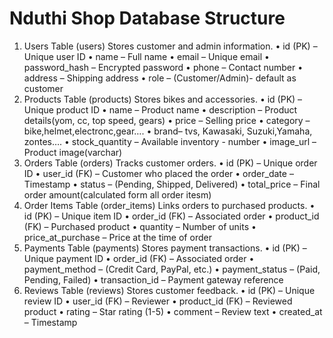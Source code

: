 # Nduthi Shop Database Structure

1. Users Table (users)
   Stores customer and admin information.
   • id (PK) – Unique user ID
   • name – Full name
   • email – Unique email
   • password_hash – Encrypted password
   • phone – Contact number
   • address – Shipping address
   • role – (Customer/Admin)- default as customer
2. Products Table (products)
   Stores bikes and accessories.
   • id (PK) – Unique product ID
   • name – Product name
   • description – Product details(yom, cc, top speed, gears)
   • price – Selling price
   • category – bike,helmet,electronc,gear….
   • brand– tvs, Kawasaki, Suzuki,Yamaha, zontes….
   • stock_quantity – Available inventory - number
   • image_url – Product image(varchar)
3. Orders Table (orders)
   Tracks customer orders.
   • id (PK) – Unique order ID
   • user_id (FK) – Customer who placed the order
   • order_date – Timestamp
   • status – (Pending, Shipped, Delivered)
   • total_price – Final order amount(calculated form all order itesm)
4. Order Items Table (order_items)
   Links orders to purchased products.
   • id (PK) – Unique item ID
   • order_id (FK) – Associated order
   • product_id (FK) – Purchased product
   • quantity – Number of units
   • price_at_purchase – Price at the time of order
5. Payments Table (payments)
   Stores payment transactions.
   • id (PK) – Unique payment ID
   • order_id (FK) – Associated order
   • payment_method – (Credit Card, PayPal, etc.)
   • payment_status – (Paid, Pending, Failed)
   • transaction_id – Payment gateway reference
6. Reviews Table (reviews)
   Stores customer feedback.
   • id (PK) – Unique review ID
   • user_id (FK) – Reviewer
   • product_id (FK) – Reviewed product
   • rating – Star rating (1-5)
   • comment – Review text
   • created_at – Timestamp
